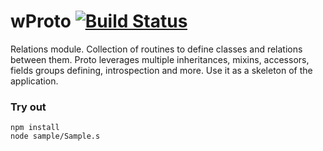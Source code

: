 # wProto [![Build Status](https://travis-ci.org/Wandalen/wProto.svg?branch=master)](https://travis-ci.org/Wandalen/wProto)

Relations module. Collection of routines to define classes and relations between them. Proto leverages multiple inheritances, mixins, accessors, fields groups defining, introspection and more. Use it as a skeleton of the application.

### Try out
```
npm install
node sample/Sample.s
```





















































